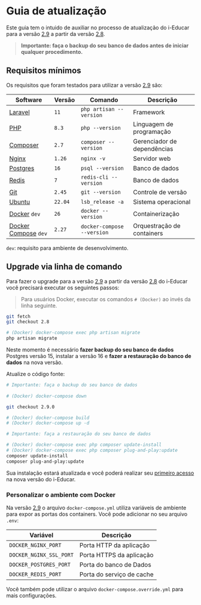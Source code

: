 # Guia de atualização

Este guia tem o intuido de auxiliar no processo de atualização do i-Educar para a versão 
[2.9](https://github.com/portabilis/i-educar/tree/2.9) a partir da versão 
[2.8](https://github.com/portabilis/i-educar/tree/2.8).

> **Importante: faça o backup do seu banco de dados antes de iniciar qualquer procedimento.**

## Requisitos mínimos

Os requisitos que foram testados para utilizar a versão [2.9](https://github.com/portabilis/i-educar/tree/2.9) são:

| Software                                                 | Versão  | Comando                    | Descrição                   |
|----------------------------------------------------------|---------|----------------------------|-----------------------------|
| [Laravel](https://laravel.com/)                          | `11`    | `php artisan --version`    | Framework                   |
| [PHP](http://php.net/)                                   | `8.3`   | `php --version`            | Linguagem de programação    |
| [Composer](https://getcomposer.org/)                     | `2.7`   | `composer --version`       | Gerenciador de dependências |
| [Nginx](https://www.nginx.com/)                          | `1.26`  | `nginx -v`                 | Servidor web                |
| [Postgres](https://www.postgresql.org/)                  | `16`    | `psql --version`           | Banco de dados              |
| [Redis](https://redis.io/)                               | `7`     | `redis-cli --version`      | Banco de dados              |
| [Git](https://git-scm.com/)                              | `2.45`  | `git --version`            | Controle de versão          |
| [Ubuntu](https://ubuntu.com/)                            | `22.04` | `lsb_release -a`           | Sistema operacional         |
| [Docker](https://www.docker.com/) `dev`                  | `26`    | `docker --version`         | Containerização             |
| [Docker Compose](https://docs.docker.com/compose/) `dev` | `2.27`  | `docker-compose --version` | Orquestração de containers  |

`dev`: requisito para ambiente de desenvolvimento.

## Upgrade via linha de comando

Para fazer o upgrade para a versão [2.9](https://github.com/portabilis/i-educar/tree/2.9) a partir da versão
[2.8](https://github.com/portabilis/i-educar/tree/2.8) do i-Educar você precisará executar os seguintes passos:

> Para usuários Docker, executar os comandos `# (Docker)` ao invés da linha seguinte.

```bash
git fetch
git checkout 2.8

# (Docker) docker-compose exec php artisan migrate
php artisan migrate
```

Neste momento é necessário **fazer backup do seu banco de dados** Postgres versão 15, instalar a versão 16 e **fazer a 
restauração do banco de dados** na nova versão.

Atualize o código fonte:

```bash
# Importante: faça o backup do seu banco de dados
 
# (Docker) docker-compose down

git checkout 2.9.0

# (Docker) docker-compose build
# (Docker) docker-compose up -d

# Importante: faça a restauração do seu banco de dados 

# (Docker) docker-compose exec php composer update-install
# (Docker) docker-compose exec php composer plug-and-play:update 
composer update-install
composer plug-and-play:update
```

Sua instalação estará atualizada e você poderá realizar seu
[primeiro acesso](https://github.com/portabilis/i-educar#primeiro-acesso) na nova versão do i-Educar.

### Personalizar o ambiente com Docker

Na versão [2.9](https://github.com/portabilis/i-educar/tree/2.9) o arquivo `docker-compose.yml` utiliza variáveis de 
ambiente para expor as portas dos containers. Você pode adicionar no seu arquivo `.env`:

| Variável                | Descrição                 |
|-------------------------|---------------------------|
| `DOCKER_NGINX_PORT`     | Porta HTTP da aplicação   |
| `DOCKER_NGINX_SSL_PORT` | Porta HTTPS da aplicação  |
| `DOCKER_POSTGRES_PORT`  | Porta do banco de Dados   |
| `DOCKER_REDIS_PORT`     | Porta do serviço de cache |

Você também pode utilizar o arquivo `docker-compose.override.yml` para mais configurações.
